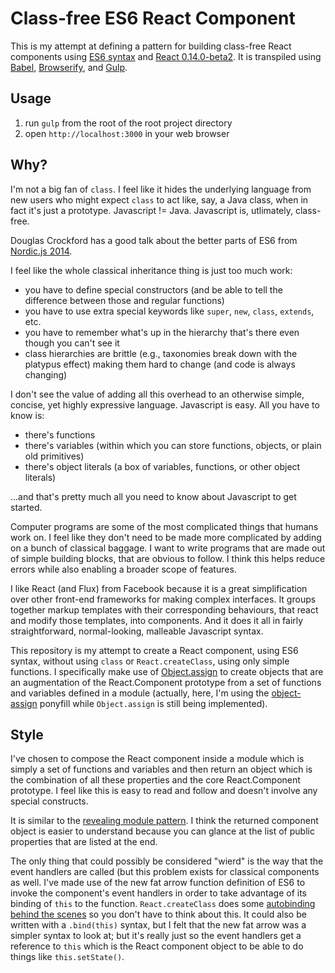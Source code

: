 # Class-free ES6 React Component

This is my attempt at defining a pattern for building class-free React
components using
[ES6 syntax](https://people.mozilla.org/~jorendorff/es6-draft.html)
and
[React 0.14.0-beta2](https://facebook.github.io/react/blog/2015/07/03/react-v0.14-beta-1.html).
It is transpiled using
[Babel](https://babeljs.io/),
[Browserify](http://browserify.org/),
and
[Gulp](http://gulpjs.com/).

## Usage

1. run `gulp` from the root of the root project directory
2. open `http://localhost:3000` in your web browser

## Why?

I'm not a big fan of `class`. I feel like it hides the underlying language from
new users who might expect `class` to act like, say, a Java class, when in fact
it's just a prototype. Javascript != Java. Javascript is, utlimately, class-free.

Douglas Crockford has a good talk about the better parts of ES6 from
[Nordic.js 2014](https://www.youtube.com/watch?v=PSGEjv3Tqo0).

I feel like the whole classical inheritance thing is just too much work:

- you have to define special constructors (and be able to tell the difference between those and regular functions)
- you have to use extra special keywords like `super`, `new`, `class`, `extends`, etc.
- you have to remember what's up in the hierarchy that's there even though you can't see it
- class hierarchies are brittle (e.g., taxonomies break down with the platypus effect) making them hard to change (and code is always changing)

I don't see the value of adding all this overhead to an otherwise simple, concise,
yet highly expressive language. Javascript is easy. All you have to know is:

- there's functions
- there's variables (within which you can store functions, objects, or plain old primitives)
- there's object literals (a box of variables, functions, or other object literals)

...and that's pretty much all you need to know about Javascript to get started.

Computer programs are some of the most complicated things that humans work on.
I feel like they don't need to be made more complicated by adding on a bunch of
classical baggage. I want to write programs that are made out of simple building
blocks, that are obvious to follow. I think this helps reduce errors while also
enabling a broader scope of features.

I like React (and Flux) from Facebook because it is a great simplification over
other front-end frameworks for making complex interfaces. It groups together
markup templates with their corresponding behaviours, that react and modify
those templates, into components. And it does it all in fairly straightforward,
normal-looking, malleable Javascript syntax.

This repository is my attempt to create a React component, using ES6 syntax,
without using `class` or `React.createClass`, using only simple functions. I
specifically make use of
[Object.assign](https://developer.mozilla.org/en/docs/Web/JavaScript/Reference/Global_Objects/Object/assign)
to create objects that are an augmentation of the React.Component prototype from
a set of functions and variables defined in a module (actually, here, I'm using the
[object-assign](https://github.com/sindresorhus/object-assign)
ponyfill while `Object.assign` is still being implemented).

## Style

I've chosen to compose the React component inside a module which is simply a set
of functions and variables and then return an object which is the combination of
all these properties and the core React.Component prototype. I feel like this is
easy to read and follow and doesn't involve any special constructs.

It is similar to the
[revealing module pattern](http://addyosmani.com/resources/essentialjsdesignpatterns/book/#revealingmodulepatternjavascript).
I think the returned component object is easier to understand because you can
glance at the list of public properties that are listed at the end.

The only thing that could possibly be considered "wierd" is the way that the
event handlers are called (but this problem exists for classical components as
well. I've made use of the new fat arrow function definition
of ES6 to invoke the component's event handlers in order to take advantage of
its binding of `this` to the function. `React.createClass` does some
[autobinding behind the scenes](https://facebook.github.io/react/docs/interactivity-and-dynamic-uis.html#under-the-hood-autobinding-and-event-delegation)
so you don't have to think about this. It could also be written
with a `.bind(this)` syntax, but I felt that the new fat arrow was a simpler
syntax to look at; but it's really just so the event handlers get a reference
to `this` which is the React component object to be able to do things like
`this.setState()`.

